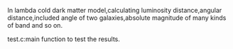 In lambda cold dark matter model,calculating luminosity distance,angular distance,included angle of two galaxies,absolute magnitude of many
kinds of band and so on.

test.c:main function to test the results.
